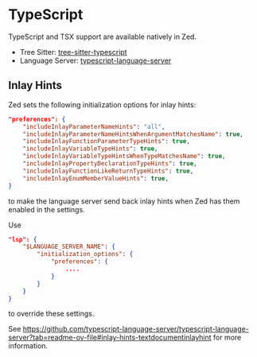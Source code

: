 # TypeScript

TypeScript and TSX support are available natively in Zed.

- Tree Sitter: [tree-sitter-typescript](https://github.com/tree-sitter/tree-sitter-typescript)
- Language Server: [typescript-language-server](https://github.com/typescript-language-server/typescript-language-server)

## Inlay Hints

Zed sets the following initialization options for inlay hints:

```json
"preferences": {
    "includeInlayParameterNameHints": "all",
    "includeInlayParameterNameHintsWhenArgumentMatchesName": true,
    "includeInlayFunctionParameterTypeHints": true,
    "includeInlayVariableTypeHints": true,
    "includeInlayVariableTypeHintsWhenTypeMatchesName": true,
    "includeInlayPropertyDeclarationTypeHints": true,
    "includeInlayFunctionLikeReturnTypeHints": true,
    "includeInlayEnumMemberValueHints": true,
}
```

to make the language server send back inlay hints when Zed has them enabled in the settings.

Use

```json
"lsp": {
    "$LANGUAGE_SERVER_NAME": {
        "initialization_options": {
            "preferences": {
                ....
            }
        }
    }
}
```

to override these settings.

See https://github.com/typescript-language-server/typescript-language-server?tab=readme-ov-file#inlay-hints-textdocumentinlayhint for more information.
